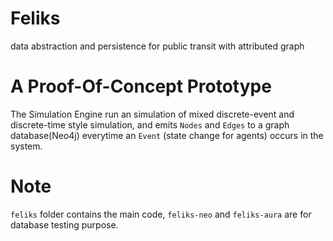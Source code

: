 # Feliks
data abstraction and persistence for public transit with attributed graph

# A Proof-Of-Concept Prototype
The Simulation Engine run an simulation of mixed discrete-event and discrete-time style simulation, and emits `Nodes` and `Edges` to a graph database(Neo4j) everytime an `Event` (state change for agents) occurs in the system.

# Note
`feliks` folder contains the main code, `feliks-neo` and `feliks-aura` are for database testing purpose.